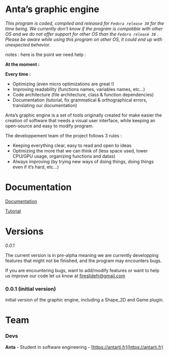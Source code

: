 # Anta’s graphic engine

*This program is coded, compiled and released for `Fedora release 38` for the time being. We currently don’t know if the program is compatible with other OS and we do not offer support for other OS than the `Fedora release 38` . Please be aware while using this program on other OS, it could end up with unexpected behavior.*

notes : here is the point we need help :

**At the moment :**

**Every time :**

- Optimizing (even micro optimizations are great !)
- Improving readability (functions names, variables names, etc…)
- Code architecture (file architecture, class & function dependencies)
- Documentation (tutorial, fix grammatical & orthographical errors, translating our documentation)

Anta’s graphic engine is a set of tools originally created for make easier the creation of software that needs a visual user interface, while keeping an open-source and easy to modify program.

The developpement team of the project follows 3 rules :

- Keeping everything clear, easy to read and open to ideas
- Optimizing the more that we can think of (less space used, lower CPU/GPU usage, organizing functions and datas)
- Always improving (by trying new ways of doing things, doing things even if it’s hard, etc…)

# Documentation

[Documentation](Documentation/Documentation.md)

[Tutorial](Documentation/Tutorial.md)

# Versions

*0.0.1*

The current version is in pre-alpha meaning we are currently developping features that might not be finished, and the program may encounters bugs.

If you are encountering bugs, want to add/modify features or want to help us improve our code let us know at [fireslidefr@gmail.com](mailto:fireslidefr@gmail.com) 

### 0.0.1 (initial version)

initial version of the graphic engine, including a Shape_2D and Game plugin.

# Team

### Devs

**Anta** - Student in software engineering - [https://antarti.fr](https://antarti.fr)
